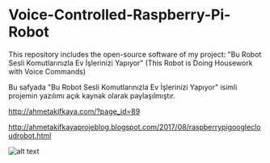 # Voice-Controlled-Raspberry-Pi-Robot
This repository includes the open-source software of my project: "Bu Robot Sesli Komutlarınızla Ev İşlerinizi Yapıyor" (This Robot is Doing Housework with Voice Commands)

Bu safyada "Bu Robot Sesli Komutlarınızla Ev İşlerinizi Yapıyor" isimli projemin yazılımı açık kaynak olarak paylaşılmıştır.

http://ahmetakifkaya.com/?page_id=89

http://ahmetakifkayaprojeblog.blogspot.com/2017/08/raspberrypigooglecloudrobot.html

![alt text](https://github.com/ahmetakif/Voice-Controlled-Raspberry-Pi-Robot/blob/master/IMAGES/20170830_211025_HDR.jpg?raw=true)
